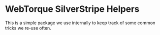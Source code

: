 # WebTorque SilverStripe Helpers

This is a simple package we use internally to keep track of some common tricks we re-use often.
